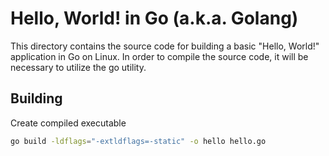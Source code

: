# Hello, World! in Go (a.k.a. Golang)

This directory contains the source code for building a basic "Hello, World!" application in Go on Linux.  In order to compile the source code, it will be necessary to utilize the go utility.  

Building
--------

Create compiled executable
```sh
go build -ldflags="-extldflags=-static" -o hello hello.go
```

